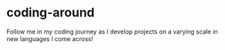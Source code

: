 # coding-around
Follow me in my coding journey as I develop projects on a varying scale in new languages I come across!
